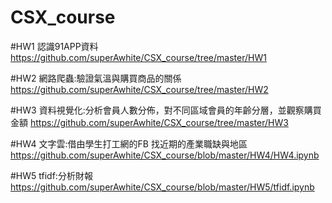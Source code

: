 # CSX_course
#HW1
  認識91APP資料
  https://github.com/superAwhite/CSX_course/tree/master/HW1

#HW2
  網路爬蟲:驗證氣溫與購買商品的關係
  https://github.com/superAwhite/CSX_course/tree/master/HW2

#HW3
  資料視覺化:分析會員人數分佈，對不同區域會員的年齡分層，並觀察購買金額
  https://github.com/superAwhite/CSX_course/tree/master/HW3

#HW4
  文字雲:借由學生打工網的FB 找近期的產業職缺與地區
  https://github.com/superAwhite/CSX_course/blob/master/HW4/HW4.ipynb

#HW5
  tfidf:分析財報
  https://github.com/superAwhite/CSX_course/blob/master/HW5/tfidf.ipynb

